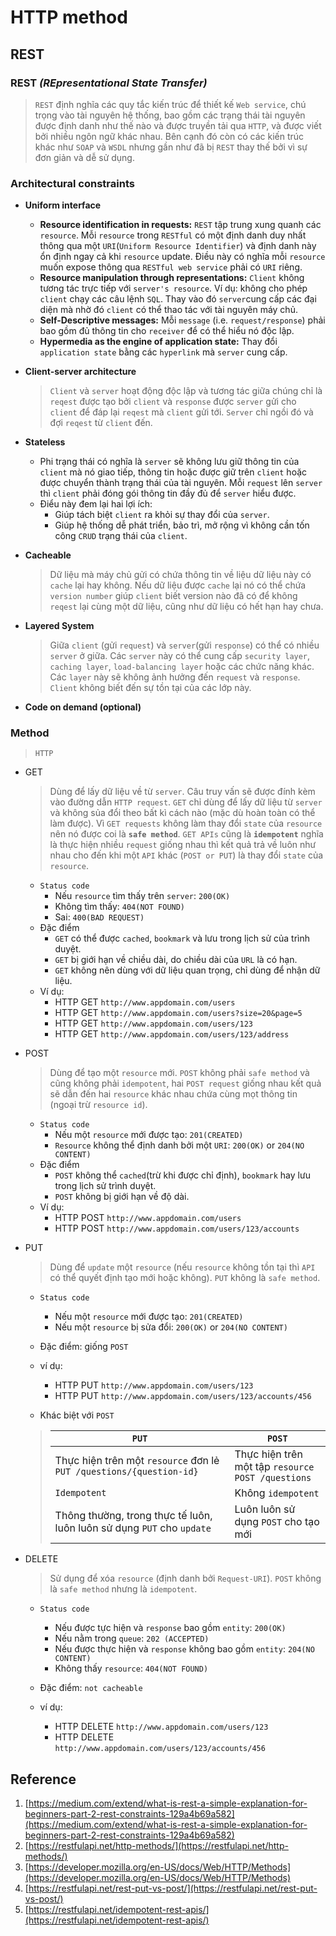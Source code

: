 # HTTP method

## REST

### REST _(REpresentational State Transfer)_

> `REST` định nghĩa các quy tắc kiến trúc để thiết kế `Web service`, chú trọng vào tài nguyên hệ thống, bao gồm các trạng thái tài nguyên được định danh như thế nào và được truyền tải qua `HTTP`, và được viết bởi nhiều ngôn ngữ khác nhau. Bên cạnh đó còn có các kiến trúc khác như `SOAP` và `WSDL` nhưng gần như đã bị `REST` thay thế bởi vì sự đơn giản và dễ sử dụng.

### Architectural constraints

- **Uniform interface**

  - **Resource identification in requests:** `REST` tập trung xung quanh các `resource`. Mỗi `resource` trong `RESTful` có một định danh duy nhất thông qua một `URI`(`Uniform Resource Identifier`) và định danh này ổn định ngay cả khi `resource` update. Điều này có nghĩa mỗi `resource` muốn expose thông qua `RESTful web service` phải có `URI` riêng.
  - **Resource manipulation through representations:** `Client` không tương tác trực tiếp với `server's resource`. Ví dụ: không cho phép `client` chạy các câu lệnh `SQL`. Thay vào đó `server`cung cấp các đại diện mà nhờ đó `client` có thể thao tác với tài nguyên máy chủ.
  - **Self-Descriptive messages:** Mỗi `message` (i.e. `request/response`) phải bao gồm đủ thông tin cho `receiver` để có thể hiểu nó độc lập.
  - **Hypermedia as the engine of application state:** Thay đổi `application state` bằng các `hyperlink` mà `server` cung cấp.

- **Client-server architecture**

  > `Client` và `server` hoạt động độc lập và tương tác giữa chúng chỉ là `reqest` được tạo bởi `client` và `response` được `server` gửi cho `client` để đáp lại `reqest` mà `client` gửi tới. `Server` chỉ ngồi đó và đợi `reqest` từ `client` đến.

- **Stateless**

  - Phi trạng thái có nghĩa là `server` sẽ không lưu giữ thông tin của `client` mà nó giao tiếp, thông tin hoặc được giữ trên `client` hoặc được chuyển thành trạng thái của tài nguyên. Mỗi `request` lên `server` thì `client` phải đóng gói thông tin đầy đủ để `server` hiểu được.
  - Điểu này đem lại hai lợi ích:
    - Giúp tách biệt `client` ra khỏi sự thay đổi của `server`.
    - Giúp hệ thống dễ phát triển, bảo trì, mở rộng vì không cần tốn công `CRUD` trạng thái của `client`.

- **Cacheable**

  > Dữ liệu mà máy chủ gửi có chứa thông tin về liệu dữ liệu này có `cache` lại hay không. Nếu dữ liệu được `cache` lại nó có thể chứa `version number` giúp `client` biết version nào đã có để không `reqest` lại cùng một dữ liệu, cũng như dữ liệu có hết hạn hay chưa.

- **Layered System**

  > Giữa `client` (gửi `request`) và `server`(gửi `response`) có thể có nhiều `server` ở giữa. Các `server` này có thể cung cấp `security layer`, `caching layer`, `load-balancing layer` hoặc các chức năng khác. Các `layer` này sẽ không ảnh hưởng đến `request` và `response`. `Client` không biết đến sự tồn tại của các lớp này.

- **Code on demand (optional)**

### Method

> `HTTP`

- GET

  > Dùng để lấy dữ liệu về từ `server`. Câu truy vấn sẽ được đính kèm vào đường dẫn `HTTP request`. `GET` chỉ dùng để lấy dữ liệu từ `server` và không sủa đổi theo bất kì cách nào (mặc dù hoàn toàn có thể làm được). Vì `GET requests` không làm thay đổi `state` của `resource` nên nó được coi là **`safe method`**. `GET APIs` cũng là **`idempotent`** nghĩa là thực hiện nhiều `request` giống nhau thì kết quả trả về luôn như nhau cho đến khi một `API` khác (`POST or PUT`) là thay đổi `state` của `resource`.

  - `Status code`
    - Nếu `resource` tìm thấy trên `server`: `200(OK)`
    - Không tìm thấy: `404(NOT FOUND)`
    - Sai: `400(BAD REQUEST)`
  - Đặc điểm
    - `GET` có thể được `cached`, `bookmark` và lưu trong lịch sử của trình duyệt.
    - `GET` bị giới hạn về chiều dài, do chiều dài của `URL` là có hạn.
    - `GET` không nên dùng với dữ liệu quan trọng, chỉ dùng để nhận dữ liệu.
  - Ví dụ:
    - HTTP GET `http://www.appdomain.com/users`
    - HTTP GET `http://www.appdomain.com/users?size=20&page=5`
    - HTTP GET `http://www.appdomain.com/users/123`
    - HTTP GET `http://www.appdomain.com/users/123/address`

- POST
  > Dùng để tạo một `resource` mới. `POST` không phải `safe method` và cũng không phải `idempotent`, hai `POST request` giống nhau kết quả sẽ dẫn đến hai `resource` khác nhau chứa cùng mọt thông tin (ngoại trừ `resource id`).

  - `Status code`
    - Nếu một `resource` mới được tạo: `201(CREATED)`
    - `Resource` không thể định danh bởi một `URI`: `200(OK)` or `204(NO CONTENT)`
  - Đặc điểm
    - `POST` không thể `cached`(trừ khi được chỉ định), `bookmark` hay lưu trong lịch sử trình duyệt.
    - `POST` không bị giới hạn về độ dài.
  - Ví dụ:
    - HTTP POST `http://www.appdomain.com/users`
    - HTTP POST `http://www.appdomain.com/users/123/accounts`

- PUT
  > Dùng để `update` một `resource` (nếu `resource` không tồn tại thì `API` có thể quyết định tạo mới hoặc không). `PUT` không là `safe method`.

  - `Status code`
    - Nếu một `resource` mới được tạo: `201(CREATED)`
    - Nếu một `resource` bị sửa đổi: `200(OK)` or `204(NO CONTENT)`

  - Đặc điểm: giống `POST`

  - ví dụ:
    - HTTP PUT `http://www.appdomain.com/users/123`
    - HTTP PUT `http://www.appdomain.com/users/123/accounts/456`

  - Khác biệt với `POST`
  
  >|`PUT`|`POST`|
  >|-|-|
  >|Thực hiện trên một `resource` đơn lẻ<br>`PUT /questions/{question-id}`|Thực hiện trên một tập `resource`<br>`POST /questions`|
  >|`Idempotent`|Không `idempotent`|
  >|Thông thường, trong thực tế luôn, luôn luôn sử dụng `PUT` cho `update`|Luôn luôn sử dụng `POST` cho tạo mới|

- DELETE
  > Sử dụng để xóa `resource` (định danh bởi `Request-URI`). `POST` không là `safe method` nhưng là `idempotent`.

  - `Status code`
    - Nếu được tực hiện và `response` bao gồm `entity`: `200(OK)`
    - Nếu nằm trong `queue`: `202 (ACCEPTED)`
    - Nếu được thực hiện và `response` không bao gồm `entity`: `204(NO CONTENT)`
    - Không thấy `resource`: `404(NOT FOUND)`

  - Đặc điểm: `not cacheable`
  - ví dụ:
    - HTTP DELETE `http://www.appdomain.com/users/123`
    - HTTP DELETE `http://www.appdomain.com/users/123/accounts/456`

## Reference
1. [https://medium.com/extend/what-is-rest-a-simple-explanation-for-beginners-part-2-rest-constraints-129a4b69a582](https://medium.com/extend/what-is-rest-a-simple-explanation-for-beginners-part-2-rest-constraints-129a4b69a582)
1. [https://restfulapi.net/http-methods/](https://restfulapi.net/http-methods/)
1. [https://developer.mozilla.org/en-US/docs/Web/HTTP/Methods](https://developer.mozilla.org/en-US/docs/Web/HTTP/Methods)
1. [https://restfulapi.net/rest-put-vs-post/](https://restfulapi.net/rest-put-vs-post/)
1. [https://restfulapi.net/idempotent-rest-apis/](https://restfulapi.net/idempotent-rest-apis/)

